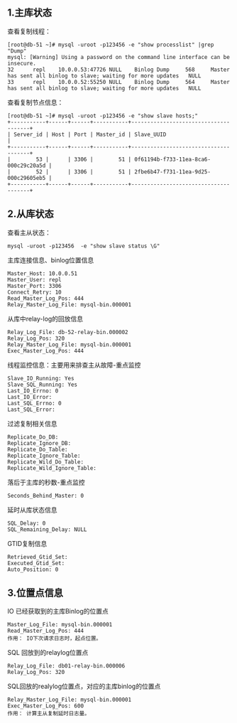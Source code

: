 

## 1.主库状态

查看复制线程：

```
[root@db-51 ~]# mysql -uroot -p123456 -e "show processlist" |grep "Dump"
mysql: [Warning] Using a password on the command line interface can be insecure.
32      repl    10.0.0.53:47726 NULL    Binlog Dump     568     Master has sent all binlog to slave; waiting for more updates   NULL
33      repl    10.0.0.52:55250 NULL    Binlog Dump     564     Master has sent all binlog to slave; waiting for more updates   NULL
```

查看复制节点信息：

```
[root@db-51 ~]# mysql -uroot -p123456 -e "show slave hosts;"                      
+-----------+------+------+-----------+--------------------------------------+
| Server_id | Host | Port | Master_id | Slave_UUID                           |
+-----------+------+------+-----------+--------------------------------------+
|        53 |      | 3306 |        51 | 0f61194b-f733-11ea-8ca6-000c29c20a5d |
|        52 |      | 3306 |        51 | 2fbe6b47-f731-11ea-9d25-000c29605eb5 |
+-----------+------+------+-----------+--------------------------------------+
```

## 2.从库状态

查看主从状态：

```
mysql -uroot -p123456  -e "show slave status \G"
```

主库连接信息、binlog位置信息

```
Master_Host: 10.0.0.51
Master_User: repl
Master_Port: 3306
Connect_Retry: 10
Read_Master_Log_Pos: 444
Relay_Master_Log_File: mysql-bin.000001
```

从库中relay-log的回放信息

```
Relay_Log_File: db-52-relay-bin.000002
Relay_Log_Pos: 320
Relay_Master_Log_File: mysql-bin.000001
Exec_Master_Log_Pos: 444
```

线程监控信息：主要用来排查主从故障-重点监控

```
Slave_IO_Running: Yes
Slave_SQL_Running: Yes
Last_IO_Errno: 0
Last_IO_Error: 
Last_SQL_Errno: 0
Last_SQL_Error:
```

过滤复制相关信息

```
Replicate_Do_DB:
Replicate_Ignore_DB:
Replicate_Do_Table:
Replicate_Ignore_Table:
Replicate_Wild_Do_Table:
Replicate_Wild_Ignore_Table:
```

落后于主库的秒数-重点监控

```
Seconds_Behind_Master: 0
```

延时从库状态信息

```
SQL_Delay: 0
SQL_Remaining_Delay: NULL
```

GTID复制信息

```
Retrieved_Gtid_Set: 
Executed_Gtid_Set: 
Auto_Position: 0
```

## 3.位置点信息

IO 已经获取到的主库Binlog的位置点

```
Master_Log_File: mysql-bin.000001
Read_Master_Log_Pos: 444
作用： IO下次请求日志时，起点位置。
```

SQL 回放到的relaylog位置点

```
Relay_Log_File: db01-relay-bin.000006
Relay_Log_Pos: 320
```

SQL回放的realylog位置点，对应的主库binlog的位置点

```
Relay_Master_Log_File: mysql-bin.000001
Exec_Master_Log_Pos: 600
作用： 计算主从复制延时日志量。
```

